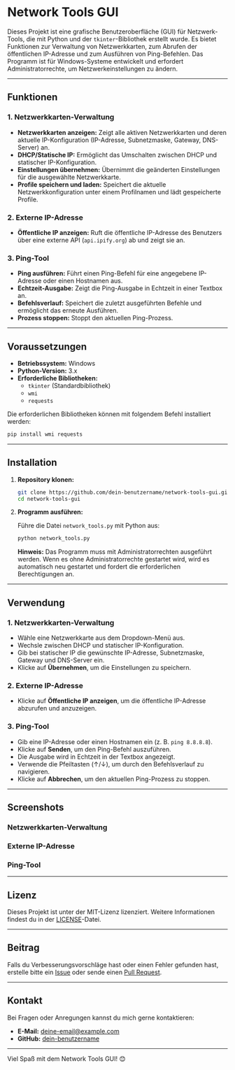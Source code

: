 # Network Tools GUI

Dieses Projekt ist eine grafische Benutzeroberfläche (GUI) für Netzwerk-Tools, die mit Python und der `tkinter`-Bibliothek erstellt wurde. Es bietet Funktionen zur Verwaltung von Netzwerkkarten, zum Abrufen der öffentlichen IP-Adresse und zum Ausführen von Ping-Befehlen. Das Programm ist für Windows-Systeme entwickelt und erfordert Administratorrechte, um Netzwerkeinstellungen zu ändern.

---

## Funktionen

### 1. **Netzwerkkarten-Verwaltung**
   - **Netzwerkkarten anzeigen:** Zeigt alle aktiven Netzwerkkarten und deren aktuelle IP-Konfiguration (IP-Adresse, Subnetzmaske, Gateway, DNS-Server) an.
   - **DHCP/Statische IP:** Ermöglicht das Umschalten zwischen DHCP und statischer IP-Konfiguration.
   - **Einstellungen übernehmen:** Übernimmt die geänderten Einstellungen für die ausgewählte Netzwerkkarte.
   - **Profile speichern und laden:** Speichert die aktuelle Netzwerkkonfiguration unter einem Profilnamen und lädt gespeicherte Profile.

### 2. **Externe IP-Adresse**
   - **Öffentliche IP anzeigen:** Ruft die öffentliche IP-Adresse des Benutzers über eine externe API (`api.ipify.org`) ab und zeigt sie an.

### 3. **Ping-Tool**
   - **Ping ausführen:** Führt einen Ping-Befehl für eine angegebene IP-Adresse oder einen Hostnamen aus.
   - **Echtzeit-Ausgabe:** Zeigt die Ping-Ausgabe in Echtzeit in einer Textbox an.
   - **Befehlsverlauf:** Speichert die zuletzt ausgeführten Befehle und ermöglicht das erneute Ausführen.
   - **Prozess stoppen:** Stoppt den aktuellen Ping-Prozess.

---

## Voraussetzungen

- **Betriebssystem:** Windows
- **Python-Version:** 3.x
- **Erforderliche Bibliotheken:**
  - `tkinter` (Standardbibliothek)
  - `wmi`
  - `requests`

Die erforderlichen Bibliotheken können mit folgendem Befehl installiert werden:

```bash
pip install wmi requests
```

---

## Installation

1. **Repository klonen:**

   ```bash
   git clone https://github.com/dein-benutzername/network-tools-gui.git
   cd network-tools-gui
   ```

2. **Programm ausführen:**

   Führe die Datei `network_tools.py` mit Python aus:

   ```bash
   python network_tools.py
   ```

   **Hinweis:** Das Programm muss mit Administratorrechten ausgeführt werden. Wenn es ohne Administratorrechte gestartet wird, wird es automatisch neu gestartet und fordert die erforderlichen Berechtigungen an.

---

## Verwendung

### 1. **Netzwerkkarten-Verwaltung**
   - Wähle eine Netzwerkkarte aus dem Dropdown-Menü aus.
   - Wechsle zwischen DHCP und statischer IP-Konfiguration.
   - Gib bei statischer IP die gewünschte IP-Adresse, Subnetzmaske, Gateway und DNS-Server ein.
   - Klicke auf **Übernehmen**, um die Einstellungen zu speichern.

### 2. **Externe IP-Adresse**
   - Klicke auf **Öffentliche IP anzeigen**, um die öffentliche IP-Adresse abzurufen und anzuzeigen.

### 3. **Ping-Tool**
   - Gib eine IP-Adresse oder einen Hostnamen ein (z. B. `ping 8.8.8.8`).
   - Klicke auf **Senden**, um den Ping-Befehl auszuführen.
   - Die Ausgabe wird in Echtzeit in der Textbox angezeigt.
   - Verwende die Pfeiltasten (↑/↓), um durch den Befehlsverlauf zu navigieren.
   - Klicke auf **Abbrechen**, um den aktuellen Ping-Prozess zu stoppen.

---

## Screenshots

### Netzwerkkarten-Verwaltung


### Externe IP-Adresse


### Ping-Tool


---

## Lizenz

Dieses Projekt ist unter der MIT-Lizenz lizenziert. Weitere Informationen findest du in der [LICENSE](LICENSE)-Datei.

---

## Beitrag

Falls du Verbesserungsvorschläge hast oder einen Fehler gefunden hast, erstelle bitte ein [Issue](https://github.com/dein-benutzername/network-tools-gui/issues) oder sende einen [Pull Request](https://github.com/dein-benutzername/network-tools-gui/pulls).

---

## Kontakt

Bei Fragen oder Anregungen kannst du mich gerne kontaktieren:

- **E-Mail:** deine-email@example.com
- **GitHub:** [dein-benutzername](https://github.com/dein-benutzername)

---

Viel Spaß mit dem Network Tools GUI! 😊

